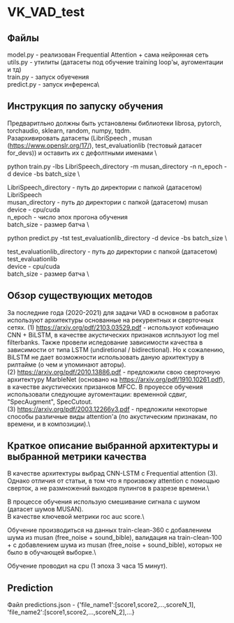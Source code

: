 # VK_VAD_test

## Файлы 
model.py - реализован Frequential Attention + сама нейронная сеть\
utils.py - утилиты (датасеты под обучение training loop'ы, аугоментации и тд)\
train.py - запуск обуечения\
predict.py - запуск инференса\

## Инструкция по запуску обучения
Предваритльно должны быть установлены библиотеки librosa, pytorch, torchaudio, sklearn, random, numpy, tqdm.\
Разархивировать датасеты (LibriSpeech , musan (https://www.openslr.org/17/), test_evaluationlib (тестовый датасет for_devs)) и оставить их с дефолтными именами \

python train.py -lbs LibriSpeech_directory -m musan_directory -n n_epoch -d device -bs batch_size \

LibriSpeech_directory - путь до директории с папкой (датасетом) LibriSpeech \
musan_directory - путь до директории с папкой (датасетом) musan \
device - cpu/cuda \
n_epoch - число эпох прогона обучения \
batch_size - размер батча \

python predict.py -tst test_evaluationlib_directory -d device -bs batch_size \

test_evaluationlib_directory - путь до директории с папкой (датасетом) test_evaluationlib \
device - cpu/cuda \
batch_size - размер батча \

## Обзор существующих методов
За последние года (2020-2021) для задачи VAD в основном в работах используют архитектуры основанные на рекурентных и сверточных сетях. 
(1) https://arxiv.org/pdf/2103.03529.pdf - используют кобинацию CNN + BiLSTM, в качестве акустических признаков испльзуют log mel filterbanks. Также провели иследование зависимости качества в зависимости от типа LSTM (undiretional / bidirectional). Но к сожалению, BiLSTM не дает возможности использовать даную архитектуру в рилтайме (о чем и упоминают авторы). \
(2) https://arxiv.org/pdf/2010.13886.pdf - предложили свою сверточную архитектуру MarbleNet (основано на https://arxiv.org/pdf/1910.10261.pdf), в качестве акустических призанков MFCC. В проуессе обучения использовали следующие аугоментации: временной сдвиг,  "SpecAugment", SpecCutout. \
(3) https://arxiv.org/pdf/2003.12266v3.pdf - предложили некоторые способы различные виды attention'a (по акустическим признакам, по времени, и в композиции).\

## Краткое описание выбранной архитектуры и выбранной метрики качества
В качестве архитектуры выбрад CNN-LSTM с Frequential attention (3). Однако отличия от статьи, в том что я произвожу attention с помощью сверток, а не размножений выходов пулингов в разрезе времени.\

В процессе обучения использую смешивание сигнала с шумом (датасет шумов MUSAN).\
В качестве ключевой метрики roc auc score.\

Обучение производиться на данных train-clean-360 c добавлением шума из musan (free_noise + sound_bible), валидация на train-clean-100 + c добавлением шума из musan (free_noise + sound_bible), которых не было в обучающей выборке.\

Обучение проводил на cpu (1 эпоха 3 часа 15 минут).
## Prediction 
Файл predictions.json - {'file_name1':[score1,score2,...,scoreN_1], 'file_name2':[score1,score2,...,scoreN_2],...}



